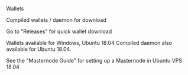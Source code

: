 Wallets

Compiled wallets / daemon for download

Go to "Releases" for quick wallet download

Wallets available for Windows, Ubuntu 18.04 Compiled daemon also available for Ubuntu 18.04.

See the "Masternode Guide" for setting up a Masternode in Ubuntu VPS 18.04
